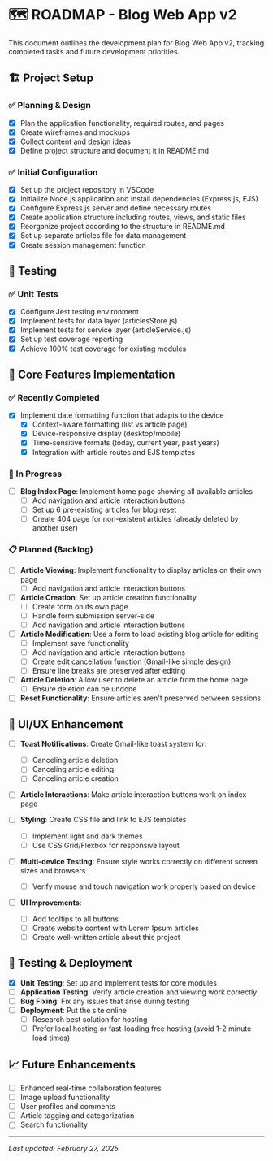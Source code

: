 # 🗺️ ROADMAP - Blog Web App v2

This document outlines the development plan for Blog Web App v2, tracking completed tasks and future development priorities.

## 🏗️ Project Setup

### ✅ Planning & Design
- [x] Plan the application functionality, required routes, and pages
- [x] Create wireframes and mockups
- [x] Collect content and design ideas
- [x] Define project structure and document it in README.md

### ✅ Initial Configuration
- [x] Set up the project repository in VSCode
- [x] Initialize Node.js application and install dependencies (Express.js, EJS)
- [x] Configure Express.js server and define necessary routes
- [x] Create application structure including routes, views, and static files
- [x] Reorganize project according to the structure in README.md
- [x] Set up separate articles file for data management
- [x] Create session management function

## 🧪 Testing

### ✅ Unit Tests
- [x] Configure Jest testing environment
- [x] Implement tests for data layer (articlesStore.js)
- [x] Implement tests for service layer (articleService.js)
- [x] Set up test coverage reporting
- [x] Achieve 100% test coverage for existing modules

## 🚧 Core Features Implementation

### ✅ Recently Completed
- [x] Implement date formatting function that adapts to the device
  - [x] Context-aware formatting (list vs article page)
  - [x] Device-responsive display (desktop/mobile)
  - [x] Time-sensitive formats (today, current year, past years)
  - [x] Integration with article routes and EJS templates

### 🔄 In Progress
- [ ] **Blog Index Page**: Implement home page showing all available articles
  - [ ] Add navigation and article interaction buttons
  - [ ] Set up 6 pre-existing articles for blog reset
  - [ ] Create 404 page for non-existent articles (already deleted by another user)

### 📋 Planned (Backlog)
- [ ] **Article Viewing**: Implement functionality to display articles on their own page
  - [ ] Add navigation and article interaction buttons
  
- [ ] **Article Creation**: Set up article creation functionality
  - [ ] Create form on its own page
  - [ ] Handle form submission server-side
  - [ ] Add navigation and article interaction buttons
  
- [ ] **Article Modification**: Use a form to load existing blog article for editing
  - [ ] Implement save functionality
  - [ ] Add navigation and article interaction buttons
  - [ ] Create edit cancellation function (Gmail-like simple design)
  - [ ] Ensure line breaks are preserved after editing
  
- [ ] **Article Deletion**: Allow user to delete an article from the home page
  - [ ] Ensure deletion can be undone
  
- [ ] **Reset Functionality**: Ensure articles aren't preserved between sessions

## 🎨 UI/UX Enhancement

- [ ] **Toast Notifications**: Create Gmail-like toast system for:
  - [ ] Canceling article deletion
  - [ ] Canceling article editing
  - [ ] Canceling article creation
  
- [ ] **Article Interactions**: Make article interaction buttons work on index page
  
- [ ] **Styling**: Create CSS file and link to EJS templates
  - [ ] Implement light and dark themes
  - [ ] Use CSS Grid/Flexbox for responsive layout
  
- [ ] **Multi-device Testing**: Ensure style works correctly on different screen sizes and browsers
  - [ ] Verify mouse and touch navigation work properly based on device
  
- [ ] **UI Improvements**:
  - [ ] Add tooltips to all buttons
  - [ ] Create website content with Lorem Ipsum articles
  - [ ] Create well-written article about this project

## 🧪 Testing & Deployment

- [x] **Unit Testing**: Set up and implement tests for core modules
- [ ] **Application Testing**: Verify article creation and viewing work correctly  
- [ ] **Bug Fixing**: Fix any issues that arise during testing
- [ ] **Deployment**: Put the site online
  - [ ] Research best solution for hosting
  - [ ] Prefer local hosting or fast-loading free hosting (avoid 1-2 minute load times)

## 📈 Future Enhancements

- [ ] Enhanced real-time collaboration features
- [ ] Image upload functionality
- [ ] User profiles and comments
- [ ] Article tagging and categorization
- [ ] Search functionality

---

*Last updated: February 27, 2025*